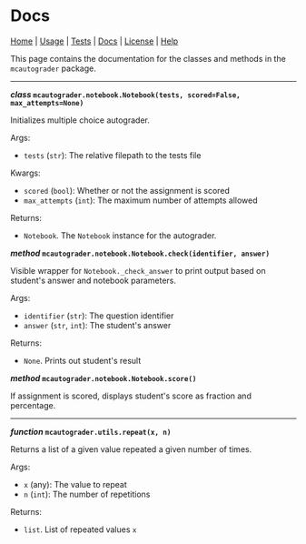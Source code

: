 # Docs

[Home](index) | [Usage](usage) | [Tests](tests) | [Docs](docs) | [License](license) | [Help](help)

This page contains the documentation for the classes and methods in the `mcautograder` package.

---

**_class_ `mcautograder.notebook.Notebook(tests, scored=False, max_attempts=None)`**

Initializes multiple choice autograder.

Args:

* `tests` (`str`): The relative filepath to the tests file

Kwargs:

* `scored` (`bool`): Whether or not the assignment is scored
* `max_attempts` (`int`): The maximum number of attempts allowed

Returns:

* `Notebook`. The `Notebook` instance for the autograder.

**_method_ `mcautograder.notebook.Notebook.check(identifier, answer)`**

Visible wrapper for `Notebook._check_answer` to print output based on student's answer and notebook parameters.

Args:

* `identifier` (`str`): The question identifier
* `answer` (`str`, `int`): The student's answer

Returns:

* `None`. Prints out student's result

**_method_ `mcautograder.notebook.Notebook.score()`**

If assignment is scored, displays student's score as fraction and percentage.

---

**_function_ `mcautograder.utils.repeat(x, n)`**

Returns a list of a given value repeated a given number of times.

Args:
* `x` (any): The value to repeat
* `n` (`int`): The number of repetitions

Returns:

* `list`. List of repeated values `x`